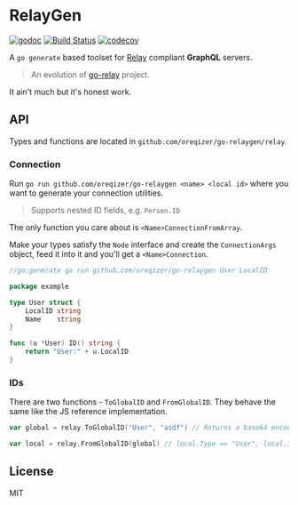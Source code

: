 # RelayGen

[![godoc](https://img.shields.io/badge/godoc-reference-blue.svg)](https://godoc.org/github.com/oreqizer/go-relaygen)
[![Build Status](https://travis-ci.org/oreqizer/go-relaygen.svg?branch=master)](https://travis-ci.org/oreqizer/go-relaygen)
[![codecov](https://codecov.io/gh/oreqizer/go-relaygen/branch/master/graph/badge.svg)](https://codecov.io/gh/oreqizer/go-relaygen)

A `go generate` based toolset for [Relay](https://facebook.github.io/relay/docs/en/graphql-server-specification.html) compliant **GraphQL** servers.

> An evolution of [go-relay](https://github.com/oreqizer/go-relay) project.

It ain't much but it's honest work.

## API

Types and functions are located in `github.com/oreqizer/go-relaygen/relay`.

### Connection

Run `go run github.com/oreqizer/go-relaygen <name> <local id>` where you want to generate your connection utilities.

> Supports nested ID fields, e.g. `Person.ID`

The only function you care about is `<Name>ConnectionFromArray`.

Make your types satisfy the `Node` interface and create the `ConnectionArgs` object, feed it into it and you'll get a `<Name>Connection`.

```go
//go:generate go run github.com/oreqizer/go-relaygen User LocalID

package example

type User struct {
	LocalID string
	Name    string
}

func (u *User) ID() string {
	return "User:" + u.LocalID
}
```

### IDs

There are two functions - `ToGlobalID` and `FromGlobalID`. They behave the same like the JS reference implementation.

```go
var global = relay.ToGlobalID("User", "asdf") // Returns a base64 encoded string

var local = relay.FromGlobalID(global) // local.Type == "User", local.ID == "asdf"
```

## License

MIT
